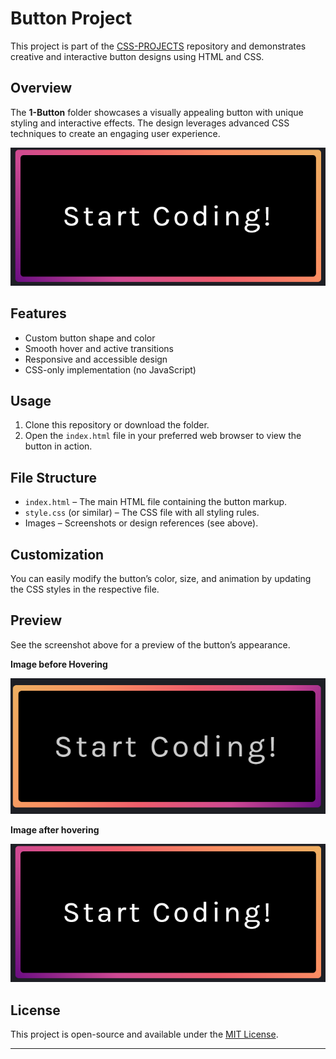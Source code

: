 # Button Project

This project is part of the [CSS-PROJECTS](https://github.com/Vansh111000/CSS-PROJECTS) repository and demonstrates creative and interactive button designs using HTML and CSS.

## Overview

The **1-Button** folder showcases a visually appealing button with unique styling and interactive effects. The design leverages advanced CSS techniques to create an engaging user experience.

![after hover](./button-2.png "The Button 2")

## Features

- Custom button shape and color
- Smooth hover and active transitions
- Responsive and accessible design
- CSS-only implementation (no JavaScript)

## Usage

1. Clone this repository or download the folder.
2. Open the `index.html` file in your preferred web browser to view the button in action.

## File Structure

- `index.html` – The main HTML file containing the button markup.
- `style.css` (or similar) – The CSS file with all styling rules.
- Images – Screenshots or design references (see above).

## Customization

You can easily modify the button’s color, size, and animation by updating the CSS styles in the respective file.

## Preview

See the screenshot above for a preview of the button’s appearance.

**Image before Hovering**

![before hover](./imgs/Button-1.png "The button 1")

**Image after hovering**

![after hover](./imgs/button-2.png "The Button 2")

## License

This project is open-source and available under the [MIT License](../LICENSE).

---
<!--
*Created by [Vansh111000](https://github.com/Vansh111000)*
-->

